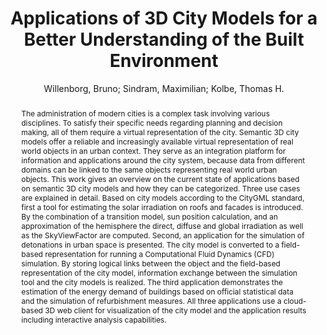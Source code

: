 ---
layout: technique
title: "Applications of 3D City Models for a Better Understanding of the Built Environment"
classifications:
    system_type: "False"
    technique: "False"
    design_study: "False"
    evaluation: "False"
    data: "False"
    analysis: "True"
    generation: "False"
    curation_and_transformation: "False"
    management: "False"
    modeling: "True"
    urban_analysis: "True"
    visualization: "True"
    sunlight_access: "True"
    wind_ventilation: "False"
    view_impact: "False"
    energy: "True"
    damage_and_disaster_management: "True"
    climate: "False"
    sound: "False"
    property_cadastre: "False"
    other_use: "False"
    lookup: "False"
    browse: "True"
    locate: "True"
    explore: "True"
    identify: "False"
    compare: "False"
    summarize: "False"
    distribution: "False"
    trends: "True"
    outliers: "False"
    extremes: "False"
    features: "True"
    target_discovery: "True"
    target_access: "True"
    spatial_relation: "True"
    buildings: "True"
    streets: "True"
    nature: "False"
    uniform_discretization: "False"
    structural_subdivision: "False"
    univariate: "False"
    multivariate: "True"
    volumetric: "False"
    temporal: "True"
    sensing: "False"
    statistical: "False"
    simulation_based: "True"
    learning_based: "False"
    surveyed: "False"
    site: "True"
    block: "True"
    multi_block: "True"
    city: "False"
    va_wo_model: "False"
    post_model: "True"
    model_integrated: "False"
    assisted_models: "False"
    overlay: "True"
    embedded: "False"
    linked: "False"
    temporal_jx: "False"
    spatial_jx: "False"
    filter: "False"
    aggregate: "False"
    embed: "False"
    glyphs: "False"
    bar_charts: "False"
    scatterplots: "False"
    linegraphs: "False"
    matrix: "False"
    grid: "False"
    boxplot: "False"
    parallel_coordinates: "False"
    map_2d: "False"
    map_3d: "True"
    walking: "False"
    steering: "False"
    selection_based: "False"
    manipulation_based: "True"
    distortion: "False"
    ghosting: "False"
    culling: "False"
    birds_view: "False"
    multi_view: "False"
    assisted_steering: "False"
    other: "False"
    vr_cave: "False"
    ar: "False"
    desktop: "True"
    mobile: "False"
    case_study: "True"
    user_study: "False"
    statistical_evaluation: "False"
    expert_interviews: "False"
key: "TPNQCSIV"
item_type: "bookSection"
publication_year: "2018"
author: "Willenborg, Bruno; Sindram, Maximilian; Kolbe, Thomas H."
publication_title: "Trends in Spatial Analysis and Modelling"
isbn: "978-3-319-52520-4 978-3-319-52522-8"
issn: "nan"
doi: "nan"
url_paper: "http://link.springer.com/10.1007/978-3-319-52522-8_9"
abstract_note: "nan"
date_added: "2023-01-30 00:04:45"
date_modified: "2023-01-30 00:04:45"
access_date: "2023-01-30 00:04:45"
pages: "167-191"
num_pages: "nan"
issue: "nan"
volume: "19.0"
number_of_volumes: "nan"
journal_abbreviation: "nan"
short_title: "nan"
series: "nan"
series_number: "nan"
series_text: "nan"
series_title: "nan"
publisher: "Springer International Publishing"
place: "Cham"
language: "nan"
rights: "nan"
type: "nan"
archive: "nan"
archive_location: "nan"
library_catalog: "DOI.org (Crossref)"
call_number: "nan"
extra: "Series Title: Geotechnologies and the Environment DOI: 10.1007/978-3-319-52522-8_9"
notes: "nan"
link_attachments: "nan"
manual_tags: "nan"
automatic_tags: "nan"
editor: "Behnisch, Martin; Meinel, Gotthard"
series_editor: "nan"
translator: "nan"
contributor: "nan"
attorney_agent: "nan"
book_author: "nan"
cast_member: "nan"
commenter: "nan"
composer: "nan"
cosponsor: "nan"
counsel: "nan"
interviewer: "nan"
producer: "nan"
recipient: "nan"
reviewed_author: "nan"
scriptwriter: "nan"
words_by: "nan"
guest: "nan"
number: "nan"
edition: "nan"
running_time: "nan"
scale: "nan"
medium: "nan"
artwork_size: "nan"
filing_date: "nan"
application_number: "nan"
assignee: "nan"
issuing_authority: "nan"
country: "nan"
meeting_name: "nan"
conference_name: "nan"
court: "nan"
references: "nan"
reporter: "nan"
legal_status: "nan"
priority_numbers: "nan"
programming_language: "nan"
version: "nan"
system: "nan"
code: "nan"
code_number: "nan"
section: "nan"
session: "nan"
committee: "nan"
history: "nan"
legislative_body: "nan"
abstract: "The administration of modern cities is a complex task involving various disciplines. To satisfy their specific needs regarding planning and decision making, all of them require a virtual representation of the city. Semantic 3D city models offer a reliable and increasingly available virtual representation of real world objects in an urban context. They serve as an integration platform for information and applications around the city system, because data from different domains can be linked to the same objects representing real world urban objects. This work gives an overview on the current state of applications based on semantic 3D city models and how they can be categorized. Three use cases are explained in detail. Based on city models according to the CityGML standard, first a tool for estimating the solar irradiation on roofs and facades is introduced. By the combination of a transition model, sun position calculation, and an approximation of the hemisphere the direct, diffuse and global irradiation as well as the SkyViewFactor are computed. Second, an application for the simulation of detonations in urban space is presented. The city model is converted to a field-based representation for running a Computational Fluid Dynamics (CFD) simulation. By storing logical links between the object and the field-based representation of the city model, information exchange between the simulation tool and the city models is realized. The third application demonstrates the estimation of the energy demand of buildings based on official statistical data and the simulation of refurbishment measures. All three applications use a cloud-based 3D web client for visualization of the city model and the application results including interactive analysis capabilities."
---